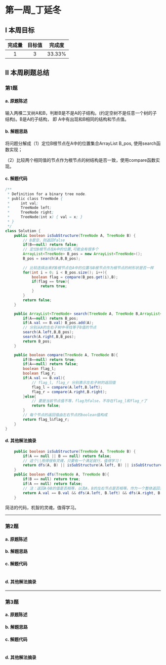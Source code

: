 # 第一周_丁延冬

## I 本周目标

| 完成量 | 目标值 | 完成度 |
| :----: | :----: | :----: |
|   1    |   3    | 33.33% |

## II 本周刷题总结

### 第1题

#### a. 原题陈述

输入两棵二叉树A和B，判断B是不是A的子结构。(约定空树不是任意一个树的子结构)。B是A的子结构， 即 A中有出现和B相同的结构和节点值。

#### b. 解题思路

将问题分解成（1）定位B根节点在A中的位置集合ArrayList<TreeNode> B_pos, 使用search函数实现；

​						（2）比较两个相同值的节点作为根节点的树结构是否一致，使用compare函数实现。

#### c. 解题代码

```java
/**
 * Definition for a binary tree node.
 * public class TreeNode {
 *     int val;
 *     TreeNode left;
 *     TreeNode right;
 *     TreeNode(int x) { val = x; }
 * }
 */
class Solution {
    public boolean isSubStructure(TreeNode A, TreeNode B) {
        // B是空，则返回false
        if(B==null) return false;
        // 定位B根节点在A中的位置,可能会有很多个
        ArrayList<TreeNode> B_pos = new ArrayList<TreeNode>();
        B_pos = search(A,B,B_pos);
        
        // 比较选择出来的B根节点在A中的位置与B根节点作为根节点的树形状是否一样
        for(int i = 0; i < B_pos.size(); i++){
            boolean flag = compare(B_pos.get(i),B);
            if(flag == true){
                return true;
            }
        }
        return false;
    }

    public ArrayList<TreeNode> search(TreeNode A, TreeNode B,ArrayList<TreeNode> B_pos){
        if(A==null) return B_pos;
        if(A.val == B.val) B_pos.add(A);
        // 分别从A的左右子树中寻找等于B值的节点
        search(A.left,B,B_pos);
        search(A.right,B,B_pos);
        return B_pos;
    }

    public boolean compare(TreeNode A, TreeNode B){
        if(B==null) return true;
        if(A==null) return false;
        boolean flag_l;
        boolean flag_r;
        if(A.val == B.val){
            // flag_l, flag_r 分别表示左右子树的返回值
            flag_l = compare(A.left,B.left);
            flag_r = compare(A.right,B.right);
        }else{
            // 要是当前节点值不等，flag为false，不存在flag_l和flag_r了
            return false;
        }
        // 每个节点的返回值由左右节点的boolean值构成
        return flag_l&flag_r;
    }
}
```

#### d. 其他解法摘录

```java
    public boolean isSubStructure(TreeNode A, TreeNode B) {
        if(A == null || B == null) return false;
        // 这个||用得很有灵魂，只要有一个满足就行，值得学习！
        return dfs(A, B) || isSubStructure(A.left, B) || isSubStructure(A.right, B);
    }
    public boolean dfs(TreeNode A, TreeNode B){
        if(B == null) return true;
        if(A == null) return false;
        // 注：返回A与B的值是否相等，以及A，B的左右节点是否相等。作为一个整体返回当前节点的总体boolean值
        return A.val == B.val && dfs(A.left, B.left) && dfs(A.right, B.right);
    }
```

简洁的代码，机智的灵魂，值得学习。

------



### 第2题

#### a. 原题陈述



#### b. 解题思路



#### c. 解题代码

```

```

#### d. 其他解法摘录



------



### 第3题

#### a. 原题陈述



#### b. 解题思路



#### c. 解题代码

```

```

#### d. 其他解法摘录


